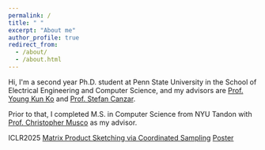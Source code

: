 ```yaml
---
permalink: /
title: " "
excerpt: "About me"
author_profile: true
redirect_from: 
  - /about/
  - /about.html
---
```


Hi, I'm a second year Ph.D. student at Penn State University in the School of Electrical Engineering and Computer Science, and my advisors are [Prof. Young Kun Ko](https://youngkunko.github.io/) and [Prof. Stefan Canzar](https://canzarlab.com/).

Prior to that, I completed M.S. in Computer Science from NYU Tandon with [Prof. Christopher Musco](https://www.chrismusco.com/) as my advisor. 

ICLR2025 [Matrix Product Sketching via Coordinated Sampling](https://openreview.net/pdf?id=eHfq8Q3LeD) 
[Poster]([https://openreview.net/pdf?id=eHfq8Q3LeD](https://iclr.cc/media/PosterPDFs/ICLR%202025/28936.png?t=1744992781.2684011))


